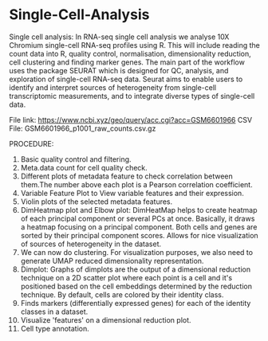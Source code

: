 # Single-Cell-Analysis

Single cell analysis:
In RNA-seq single cell analysis we analyse 10X Chromium single-cell RNA-seq profiles using R. This will include reading the count data into R, quality control, normalisation, dimensionality reduction, cell clustering and finding marker genes.
The main part of the workflow uses the package SEURAT which is designed for QC, analysis, and exploration of single-cell RNA-seq data. Seurat aims to enable users to identify and interpret sources of heterogeneity from single-cell transcriptomic measurements, and to integrate diverse types of single-cell data.

File link: https://www.ncbi.xyz/geo/query/acc.cgi?acc=GSM6601966
CSV File: GSM6601966_p1001_raw_counts.csv.gz

PROCEDURE:
1. Basic quality control and filtering.
2. Meta.data count for cell quality check.
3. Different plots of metadata feature to check correlation between them.The number above each plot is a Pearson correlation coefficient.
4. Variable Feature Plot to View variable features and their expression.
5. Violin plots of the selected metadata features.
6. DimHeatmap plot and Elbow plot: DimHeatMap helps to create heatmap of each principal component or several PCs at once. Basically, it draws a heatmap focusing on a principal component. Both cells and genes are sorted by their principal component scores. Allows for nice visualization of sources of heterogeneity in the dataset.
7. We can now do clustering. For visualization purposes, we also need to generate UMAP reduced dimensionality representation.
8. Dimplot: Graphs of dimplots are the output of a dimensional reduction technique on a 2D scatter plot where each point is a cell and it's positioned based on the cell embeddings determined by the reduction technique. By default, cells are colored by their identity class.
9. Finds markers (differentially expressed genes) for each of the identity classes in a dataset.
10. Visualize 'features' on a dimensional reduction plot.
11. Cell type annotation.


